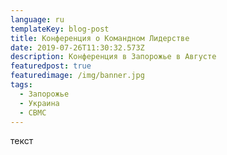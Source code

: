 ```yaml
---
language: ru
templateKey: blog-post
title: Конференция о Командном Лидерстве
date: 2019-07-26T11:30:32.573Z
description: Конференция в Запорожье в Августе
featuredpost: true
featuredimage: /img/banner.jpg
tags:
  - Запорожье
  - Украина
  - CBMC
---
```

текст
